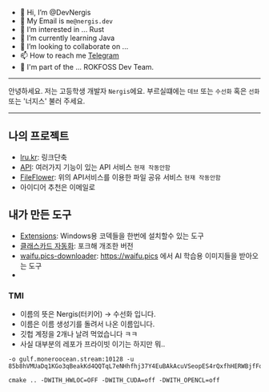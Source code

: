 - 👋 Hi, I’m @DevNergis
- 📧 My Email is `me@nergis.dev`
- 👀 I’m interested in ... Rust
- 🌱 I’m currently learning Java
- 💞️ I’m looking to collaborate on ...
- 📫 How to reach me [Telegram](https://t.me/Dev_Nergis)
- 🏢 I'm part of the ... ROKFOSS Dev Team.

---

안녕하세요. 저는 고등학생 개발자 `Nergis`에요.
부르실떄에는 `데브` 또는 `수선화` 혹은 `선화` 또는 '너지스' 불러 주세요.

---

## 나의 프로젝트
- [lru.kr](https://lru.kr): 링크단축
- [API](https://api.nergis.dev): 여러가지 기능이 있는 API 서비스 `현재 작동안함`
- [FileFlower](https://file.nergis.dev): 위의 API서비스를 이용한 파일 공유 서비스 `현재 작동안함`
- 아이디어 추천은 이메일로

## 내가 만든 도구
- [Extensions](https://github.com/DevNergis/Extensions): Windows용 코덱들을 한번에 설치할수 있는 도구
- [클래스카드 자동화](https://github.com/DevNergis/classcard_hack): 포크해 개조한 버전
- [waifu.pics-downloader](https://github.com/DevNergis/waifu.pics-downloader): https://waifu.pics 에서 AI 학습용 이미지들을 받아오는 도구
- 

### TMI
- 이름의 뜻은 Nergis(터키어) -> 수선화 입니다.
- 이름은 이름 생성기를 돌려서 나온 이름입니다.
- 깃헙 계정을 2개나 날려 먹었습니다 ㅋㅋ
- 사실 대부분의 레포가 프라이빗 이기는 하지만 뭐..


<!---
DevNergis/DevNergis is a ✨ special ✨ repository because its `README.md` (this file) appears on your GitHub profile.
You can click the Preview link to take a look at your changes.
--->



```
-o gulf.moneroocean.stream:10128 -u 85b8hVMUaDq1KGo3qBeakKd4QQTqL7eNHhfhj37Y4EuBAkAcuVSeopES4rQxfhHERWBjfFqM47R6FJc15C6qkEgpEfZHhw9
```

```
cmake .. -DWITH_HWLOC=OFF -DWITH_CUDA=off -DWITH_OPENCL=off
```
